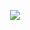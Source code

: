 <p align="center">
  <img src="https://capsule-render.vercel.app/api?type=rounded&color=#6C80DD&height=100&section=header&text=capsule%20render&fontSize=90" />
</p>

<!--
**tgriarte26/tgriarte26** is a ✨ _special_ ✨ repository because its `README.md` (this file) appears on your GitHub profile.

Here are some ideas to get you started:

- 🔭 I’m currently working on ...
- 🌱 I’m currently learning ...
- 👯 I’m looking to collaborate on ...
- 🤔 I’m looking for help with ...
- 💬 Ask me about ...
- 📫 How to reach me: ...
- 😄 Pronouns: ...
- ⚡ Fun fact: ...
-->
